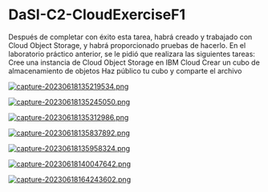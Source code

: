 # DaSI-C2-CloudExerciseF1
Después de completar con éxito esta tarea, habrá creado y trabajado con Cloud Object Storage, y habrá proporcionado pruebas de hacerlo.  En el laboratorio práctico anterior, se le pidió que realizara las siguientes tareas:  Cree una instancia de Cloud Object Storage en IBM Cloud  Crear un cubo de almacenamiento de objetos Haz público tu cubo y comparte el archivo

[![capture-20230618135219534.png](https://i.postimg.cc/QNc4BGz5/capture-20230618135219534.png)](https://postimg.cc/5jNqGGbN)

[![capture-20230618135245050.png](https://i.postimg.cc/8zQ0KkrZ/capture-20230618135245050.png)](https://postimg.cc/rKjjzkj4)

[![capture-20230618135312986.png](https://i.postimg.cc/7LqQ4B97/capture-20230618135312986.png)](https://postimg.cc/681hLfD5)

[![capture-20230618135837892.png](https://i.postimg.cc/7Z3Qpv3w/capture-20230618135837892.png)](https://postimg.cc/Jshqk2Y2)

[![capture-20230618135958324.png](https://i.postimg.cc/W33WFhQ1/capture-20230618135958324.png)](https://postimg.cc/kV0FLXJ0)

[![capture-20230618140047642.png](https://i.postimg.cc/rpgZwSZH/capture-20230618140047642.png)](https://postimg.cc/94RYxqhP)

[![capture-20230618164243602.png](https://i.postimg.cc/vB0Fx8Ft/capture-20230618164243602.png)](https://postimg.cc/Hc8PfgLr)

